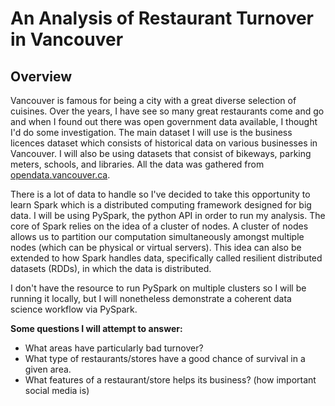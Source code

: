# An Analysis of Restaurant Turnover in Vancouver


## Overview

Vancouver is famous for being a city with a great diverse selection of cuisines. Over the years, I have see so many great restaurants come and go and when I found out there was open government data available, I thought I'd do some investigation. The main dataset I will use is the business licences dataset which consists of historical data on various businesses in Vancouver. I will also be using datasets that consist of bikeways, parking meters, schools, and libraries. All the data was gathered from [opendata.vancouver.ca](https://opendata.vancouver.ca/pages/home/). 

There is a lot of data to handle so I've decided to take this opportunity to learn Spark which is a distributed computing framework designed for big data. I will be using PySpark, the python API in order to run my analysis. The core of Spark relies on the idea of a cluster of nodes. A cluster of nodes allows us to partition our computation simultaneously amongst multiple nodes (which can be physical or virtual servers). This idea can also be extended to how Spark handles data, specifically called resilient distributed datasets (RDDs), in which the data is distributed.

I don't have the resource to run PySpark on multiple clusters so I will be running it locally, but I will nonetheless demonstrate a coherent data science workflow via PySpark. 

**Some questions I will attempt to answer:**
- What areas have particularly bad turnover?
- What type of restaurants/stores have a good chance of survival in a given area.
- What features of a restaurant/store helps its business? (how important social media is)
